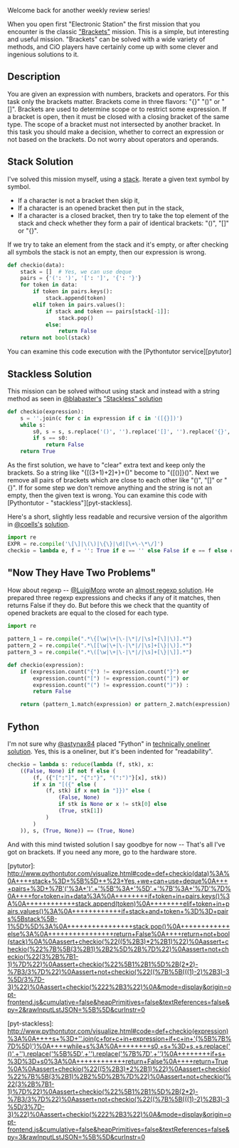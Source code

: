 Welcome back for another weekly review series!

When you open  first "Electronic Station" the first mission that you encounter is the classic
["Brackets"][brackets] mission. This is a simple, but interesting and useful mission.
"Brackets" can be solved with a wide variety of methods, and CiO players have certainly come up with some clever and ingenious solutions to it.

## Description

You are given an expression with numbers, brackets and operators.
For this task only the brackets matter.
Brackets come in three flavors: "{}" "()" or "[]".
Brackets are used to determine scope or to restrict some expression.
If a bracket is open, then it must be closed with a closing bracket of the same type.
The scope of a bracket must not intersected by another bracket.
In this task you should make a decision, whether to correct an expression or
not based on the brackets. Do not worry about operators and operands.

## Stack Solution

I've solved this mission myself, using a [stack][wiki-stack].
Iterate a given text symbol by symbol.
- If a character is not a bracket then skip it,
- If a character is an opened bracket then put in the stack,
- If a character is a closed bracket, then try to take the top element of the stack
and check whether they form a pair of identical brackets: "()", "[]" or "{}".

If we try to take an element from the stack and it's empty, or after checking
all symbols the stack is not an empty, then our expression is wrong.

```python
def checkio(data):
    stack = []  # Yes, we can use deque
    pairs = {'(': ')', '[': ']', '{': '}'}
    for token in data:
        if token in pairs.keys():
            stack.append(token)
        elif token in pairs.values():
            if stack and token == pairs[stack[-1]]:
                stack.pop()
            else:
                return False
    return not bool(stack)
```

You can examine this code execution with the [Pythontutor service][pytutor]

## Stackless Solution

This mission can be solved without using stack and instead with a string method as seen
in [@blabaster's](http://www.checkio.org/user/blabaster/)
["Stackless" solution][blabaster-solution]

```python
def checkio(expression):
    s = ''.join(c for c in expression if c in '([{}])')
    while s:
        s0, s = s, s.replace('()', '').replace('[]', '').replace('{}', '')
        if s == s0:
            return False
    return True
```

As the first solution, we have to "clear" extra text and keep only the brackets.
So a string like "{[(3+1)+2]+}+()" become to "{[()]}()".
Next we remove all pairs of brackets which are close to each other like "()", "[]" or "{}".
If for some step we don't remove anything and the string is not an empty, then
the given text is wrong.
You can examine this code with [Pythontutor - "stackless"][pyt-stackless].

Here's a short, slightly less readable and recursive version of the algorithm in
[@coells's](http://www.checkio.org/user/coells/) [solution][coells-first].

```python
import re
EXPR = re.compile('\[\]|\(\)|\{\}|\d|[\+\-\*\/]')
checkio = lambda e, f = '': True if e == '' else False if e == f else checkio(EXPR.sub('', e), e)
```


## "Now They Have Two Problems"

How about regexp -- [@LuigiMoro](http://www.checkio.org/user/LuigiMoro/)
wrote an [almost regexp solution][LuigiMoro-regexp].
He prepared three regexp expressions and checks if any of it matches,
then returns False if they do.
But before this we check that the quantity of opened brackets are equal
to the closed for each type.

```python
import re
​
pattern_1 = re.compile(".*\{[\w|\+|\-|\*|/|\s]+[\]|\)].*")
pattern_2 = re.compile(".*\[[\w|\+|\-|\*|/|\s]+[\}|\)].*")
pattern_3 = re.compile(".*\([\w|\+|\-|\*|/|\s]+[\}|\]].*")

def checkio(expression):​
    if (expression.count("{") != expression.count("}") or
        expression.count("[") != expression.count("]") or
        expression.count("(") != expression.count(")")) :
        return False

    return (pattern_1.match(expression) or pattern_2.match(expression) or pattern_3.match(expression)) is None
```

## Fython

I'm not sure why [@astynax84](http://www.checkio.org/user/astynax84/)
placed "Fython" in [technically oneliner solution][astyx-fython].
Yes, this is a oneliner, but it's been indented for "readability".

```python
checkio = lambda s: reduce(lambda (f, stk), x:
    ((False, None) if not f else (
        (f, ({"[":"]", "{":"}", "(":")"}[x], stk))
        if x in "[({" else (
            (f, stk) if x not in "]})" else (
                (False, None)
                if stk is None or x != stk[0] else
                (True, stk[1])
            )
        )
    )), s, (True, None)) == (True, None)
```

And with this mind twisted solution I say goodbye for now -- That's all I've got on brackets. If you need any more, go to the hardware store.

[brackets]: http://www.checkio.org/mission/brackets/share/440e9f6d6367b188e86fdf5797f7b087/
[wiki-stack]: http://en.wikipedia.org/wiki/Stack_(abstract_data_type)
[pytutor]: http://www.pythontutor.com/visualize.html#code=def+checkio(data)%3A%0A++++stack+%3D+%5B%5D++%23+Yes,+we+can+use+deque%0A++++pairs+%3D+%7B'('%3A+')',+'%5B'%3A+'%5D',+'%7B'%3A+'%7D'%7D%0A++++for+token+in+data%3A%0A++++++++if+token+in+pairs.keys()%3A%0A++++++++++++stack.append(token)%0A++++++++elif+token+in+pairs.values()%3A%0A++++++++++++if+stack+and+token+%3D%3D+pairs%5Bstack%5B-1%5D%5D%3A%0A++++++++++++++++stack.pop()%0A++++++++++++else%3A%0A++++++++++++++++return+False%0A++++return+not+bool(stack)%0A%0Aassert+checkio(%22((5%2B3)*2%2B1)%22)%0Aassert+checkio(%22%7B%5B(3%2B1)%2B2%5D%2B%7D%22)%0Aassert+not+checkio(%22(3%2B%7B1-1)%7D%22)%0Aassert+checkio(%22%5B1%2B1%5D%2B(2*2)-%7B3/3%7D%22)%0Aassert+not+checkio(%22((%7B%5B(((1)-2)%2B3)-3%5D/3%7D-3)%22)%0Aassert+checkio(%222%2B3%22)%0A&mode=display&origin=opt-frontend.js&cumulative=false&heapPrimitives=false&textReferences=false&py=2&rawInputLstJSON=%5B%5D&curInstr=0

[blabaster-solution]: http://www.checkio.org/mission/brackets/publications/blabaster/python-3/stackless/share/fea53ef208c6465eca10d06baa28fe0f/

[pyt-stackless]: http://www.pythontutor.com/visualize.html#code=def+checkio(expression)%3A%0A++++s+%3D+''.join(c+for+c+in+expression+if+c+in+'(%5B%7B%7D%5D)')%0A++++while+s%3A%0A++++++++s0,+s+%3D+s,+s.replace('()',+'').replace('%5B%5D',+'').replace('%7B%7D',+'')%0A++++++++if+s+%3D%3D+s0%3A%0A++++++++++++return+False%0A++++return+True%0A%0Aassert+checkio(%22((5%2B3)*2%2B1)%22)%0Aassert+checkio(%22%7B%5B(3%2B1)%2B2%5D%2B%7D%22)%0Aassert+not+checkio(%22(3%2B%7B1-1)%7D%22)%0Aassert+checkio(%22%5B1%2B1%5D%2B(2*2)-%7B3/3%7D%22)%0Aassert+not+checkio(%22((%7B%5B(((1)-2)%2B3)-3%5D/3%7D-3)%22)%0Aassert+checkio(%222%2B3%22)%0A&mode=display&origin=opt-frontend.js&cumulative=false&heapPrimitives=false&textReferences=false&py=3&rawInputLstJSON=%5B%5D&curInstr=0

[coells-first]: http://www.checkio.org/mission/brackets/publications/coells/python-3/first/share/8a512005e860e4fb3a36051c6db9942f/

[LuigiMoro-regexp]: http://www.checkio.org/mission/brackets/publications/LuigiMoro/python-3/first/share/474678e61ef8b66babbf9da48ab55f81/

[astyx-fython]: http://www.checkio.org/mission/brackets/publications/astynax84/python-27/third/share/06b6309b90c98e2afa0dff9b63d1565e/
